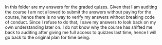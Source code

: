In this folder are my answers for the graded quizes. Given that I am auditing the course I am not allowed to submit the answers without paying for the course, hence there is no way to verify my answers without breaking code of conduct. Since I refuse to do that, I save my answers to look back on my own understanding later on.
I do not know why the course has shifted me back to auditing after giving me full access to quizzes last time, hence I will go back to the original plan for time being.
